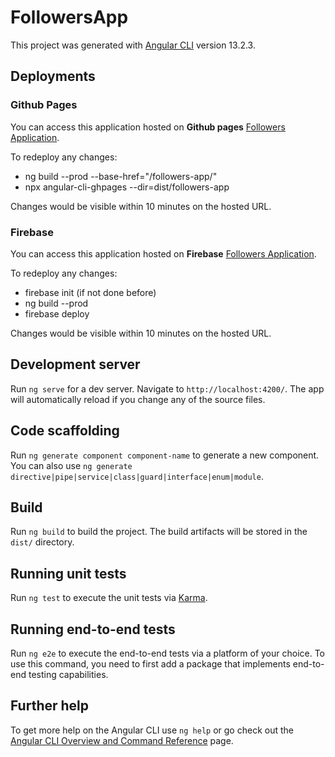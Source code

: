 # FollowersApp

This project was generated with [Angular CLI](https://github.com/angular/angular-cli) version 13.2.3.

## Deployments
### Github Pages
You can access this application hosted on **Github pages**
[Followers Application](https://hamzahabib778912.github.io/followers-app/).

To redeploy any changes:
  -  ng build --prod --base-href="/followers-app/"
  -  npx angular-cli-ghpages --dir=dist/followers-app

Changes would be visible within 10 minutes on the hosted URL.

### Firebase
You can access this application hosted on **Firebase**
[Followers Application](https://followers-app-9520d.web.app/).

To redeploy any changes:
  -  firebase init (if not done before)  
  -  ng build --prod
  -  firebase deploy

Changes would be visible within 10 minutes on the hosted URL.


## Development server

Run `ng serve` for a dev server. Navigate to `http://localhost:4200/`. The app will automatically reload if you change any of the source files.

## Code scaffolding

Run `ng generate component component-name` to generate a new component. You can also use `ng generate directive|pipe|service|class|guard|interface|enum|module`.

## Build

Run `ng build` to build the project. The build artifacts will be stored in the `dist/` directory.

## Running unit tests

Run `ng test` to execute the unit tests via [Karma](https://karma-runner.github.io).

## Running end-to-end tests

Run `ng e2e` to execute the end-to-end tests via a platform of your choice. To use this command, you need to first add a package that implements end-to-end testing capabilities.

## Further help

To get more help on the Angular CLI use `ng help` or go check out the [Angular CLI Overview and Command Reference](https://angular.io/cli) page.
